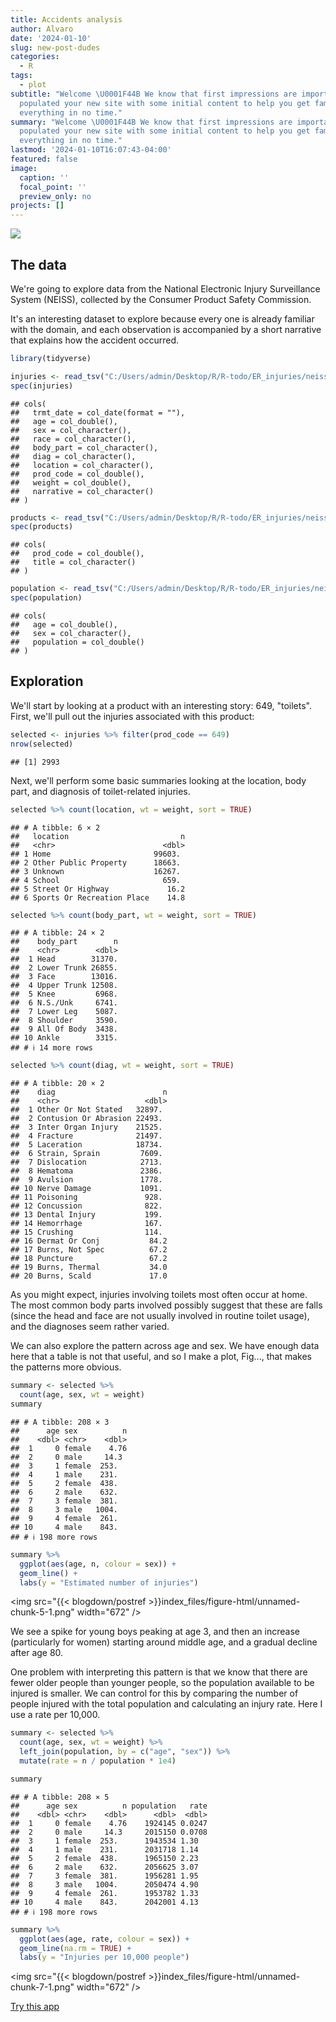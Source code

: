 ```yaml
---
title: Accidents analysis
author: Alvaro
date: '2024-01-10'
slug: new-post-dudes
categories:
  - R
tags:
  - plot
subtitle: "Welcome \U0001F44B We know that first impressions are important, so we've
  populated your new site with some initial content to help you get familiar with
  everything in no time."
summary: "Welcome \U0001F44B We know that first impressions are important, so we've
  populated your new site with some initial content to help you get familiar with
  everything in no time."
lastmod: '2024-01-10T16:07:43-04:00'
featured: false
image:
  caption: ''
  focal_point: ''
  preview_only: no
projects: []
---
```


![](fotoPilar3.jpg)

## The data

We're going to explore data from the National Electronic Injury Surveillance System (NEISS), collected by the Consumer Product Safety Commission.

It's an interesting dataset to explore because every one is already familiar with the domain, and each observation is accompanied by a short narrative that explains how the accident occurred.

``` r
library(tidyverse)
```

``` r
injuries <- read_tsv("C:/Users/admin/Desktop/R/R-todo/ER_injuries/neiss/injuries.tsv")
spec(injuries)
```

```         
## cols(
##   trmt_date = col_date(format = ""),
##   age = col_double(),
##   sex = col_character(),
##   race = col_character(),
##   body_part = col_character(),
##   diag = col_character(),
##   location = col_character(),
##   prod_code = col_double(),
##   weight = col_double(),
##   narrative = col_character()
## )
```

``` r
products <- read_tsv("C:/Users/admin/Desktop/R/R-todo/ER_injuries/neiss/products.tsv")
spec(products)
```

```         
## cols(
##   prod_code = col_double(),
##   title = col_character()
## )
```

``` r
population <- read_tsv("C:/Users/admin/Desktop/R/R-todo/ER_injuries/neiss/population.tsv")
spec(population)
```

```         
## cols(
##   age = col_double(),
##   sex = col_character(),
##   population = col_double()
## )
```

## Exploration

We'll start by looking at a product with an interesting story: 649, "toilets". First, we'll pull out the injuries associated with this product:

``` r
selected <- injuries %>% filter(prod_code == 649)
nrow(selected)
```

```         
## [1] 2993
```

Next, we'll perform some basic summaries looking at the location, body part, and diagnosis of toilet-related injuries.

``` r
selected %>% count(location, wt = weight, sort = TRUE)
```

```         
## # A tibble: 6 × 2
##   location                         n
##   <chr>                        <dbl>
## 1 Home                       99603. 
## 2 Other Public Property      18663. 
## 3 Unknown                    16267. 
## 4 School                       659. 
## 5 Street Or Highway             16.2
## 6 Sports Or Recreation Place    14.8
```

``` r
selected %>% count(body_part, wt = weight, sort = TRUE)
```

```         
## # A tibble: 24 × 2
##    body_part        n
##    <chr>        <dbl>
##  1 Head        31370.
##  2 Lower Trunk 26855.
##  3 Face        13016.
##  4 Upper Trunk 12508.
##  5 Knee         6968.
##  6 N.S./Unk     6741.
##  7 Lower Leg    5087.
##  8 Shoulder     3590.
##  9 All Of Body  3438.
## 10 Ankle        3315.
## # ℹ 14 more rows
```

``` r
selected %>% count(diag, wt = weight, sort = TRUE)
```

```         
## # A tibble: 20 × 2
##    diag                        n
##    <chr>                   <dbl>
##  1 Other Or Not Stated   32897. 
##  2 Contusion Or Abrasion 22493. 
##  3 Inter Organ Injury    21525. 
##  4 Fracture              21497. 
##  5 Laceration            18734. 
##  6 Strain, Sprain         7609. 
##  7 Dislocation            2713. 
##  8 Hematoma               2386. 
##  9 Avulsion               1778. 
## 10 Nerve Damage           1091. 
## 11 Poisoning               928. 
## 12 Concussion              822. 
## 13 Dental Injury           199. 
## 14 Hemorrhage              167. 
## 15 Crushing                114. 
## 16 Dermat Or Conj           84.2
## 17 Burns, Not Spec          67.2
## 18 Puncture                 67.2
## 19 Burns, Thermal           34.0
## 20 Burns, Scald             17.0
```

As you might expect, injuries involving toilets most often occur at home. The most common body parts involved possibly suggest that these are falls (since the head and face are not usually involved in routine toilet usage), and the diagnoses seem rather varied.

We can also explore the pattern across age and sex. We have enough data here that a table is not that useful, and so I make a plot, Fig..., that makes the patterns more obvious.

``` r
summary <- selected %>% 
  count(age, sex, wt = weight)
summary
```

```         
## # A tibble: 208 × 3
##      age sex          n
##    <dbl> <chr>    <dbl>
##  1     0 female    4.76
##  2     0 male     14.3 
##  3     1 female  253.  
##  4     1 male    231.  
##  5     2 female  438.  
##  6     2 male    632.  
##  7     3 female  381.  
##  8     3 male   1004.  
##  9     4 female  261.  
## 10     4 male    843.  
## # ℹ 198 more rows
```

``` r
summary %>% 
  ggplot(aes(age, n, colour = sex)) + 
  geom_line() + 
  labs(y = "Estimated number of injuries")
```

<img src="{{< blogdown/postref >}}index_files/figure-html/unnamed-chunk-5-1.png" width="672" /\>

We see a spike for young boys peaking at age 3, and then an increase (particularly for women) starting around middle age, and a gradual decline after age 80.

One problem with interpreting this pattern is that we know that there are fewer older people than younger people, so the population available to be injured is smaller. We can control for this by comparing the number of people injured with the total population and calculating an injury rate. Here I use a rate per 10,000.

``` r
summary <- selected %>% 
  count(age, sex, wt = weight) %>% 
  left_join(population, by = c("age", "sex")) %>% 
  mutate(rate = n / population * 1e4)

summary
```

```         
## # A tibble: 208 × 5
##      age sex          n population   rate
##    <dbl> <chr>    <dbl>      <dbl>  <dbl>
##  1     0 female    4.76    1924145 0.0247
##  2     0 male     14.3     2015150 0.0708
##  3     1 female  253.      1943534 1.30  
##  4     1 male    231.      2031718 1.14  
##  5     2 female  438.      1965150 2.23  
##  6     2 male    632.      2056625 3.07  
##  7     3 female  381.      1956281 1.95  
##  8     3 male   1004.      2050474 4.90  
##  9     4 female  261.      1953782 1.33  
## 10     4 male    843.      2042001 4.13  
## # ℹ 198 more rows
```

``` r
summary %>% 
  ggplot(aes(age, rate, colour = sex)) + 
  geom_line(na.rm = TRUE) + 
  labs(y = "Injuries per 10,000 people")
```

<img src="{{< blogdown/postref >}}index_files/figure-html/unnamed-chunk-7-1.png" width="672" /\>

[Try this app](https://alvarogonzalez.shinyapps.io/ER_injuries/ "injuriesApp")
